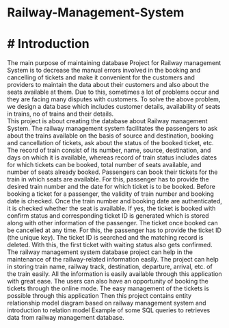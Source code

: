 # Railway-Management-System
# # Introduction 
The main purpose of maintaining database Project for Railway management System is to decrease the manual errors involved in the booking and cancelling of tickets and make it convenient for the customers and providers to maintain the data about their customers and also about the seats available at them. Due to this, sometimes a lot of problems occur and they are facing many disputes with customers. To solve the above problem, we design a data base which includes customer details, availability of seats in trains, no of trains and their details.  
This project is about creating the database about Railway management System. The railway management system facilitates the passengers to ask about the trains available on the basis of source and destination, booking and cancellation of tickets, ask about the status of the booked ticket, etc. The record of train consist of its number, name, source, destination, and days on which it is available, whereas record of train status includes dates for which tickets can be booked, total number of seats available, and number of seats already booked. Passengers can book their tickets for the train in which seats are available. For this, passenger has to provide the desired train number and the date for which ticket is to be booked. Before booking a ticket for a passenger, the validity of train number and booking date is checked. Once the train number and booking date are authenticated, it is checked whether the seat is available. If yes, the ticket is booked with confirm status and corresponding ticket ID is generated which is stored along with other information of the passenger. The ticket once booked can be cancelled at any time. For this, the passenger has to provide the ticket ID (the unique key). The ticket ID is searched and the matching record is deleted. With this, the first ticket with waiting status also gets confirmed. The railway management system database project can help in the maintenance of the railway-related information easily. The project can help in storing train name, railway track, destination, departure, arrival, etc. of the train easily. All the information is easily available through this application with great ease. The users can also have an opportunity of booking the tickets through the online mode. The easy management of the tickets is possible through this application 
Then this project contains entity relationship model diagram based on railway management system and introduction to relation model Example of some SQL queries to retrieves data from railway management database.
